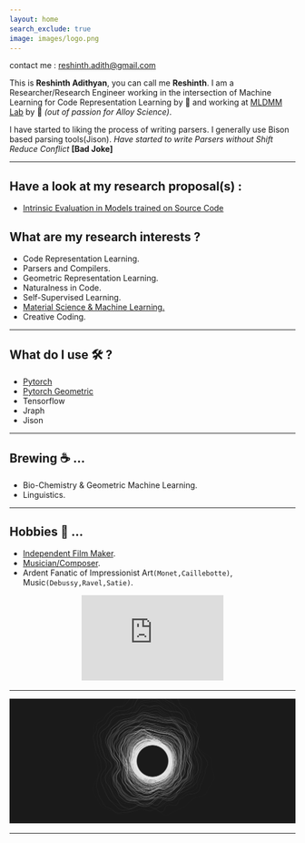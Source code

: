 ```yaml
---
layout: home
search_exclude: true
image: images/logo.png
---
```


contact me : [reshinth.adith@gmail.com](mailto:reshinth.adith@gmail.com)

This is **Reshinth Adithyan**, you can call me **Reshinth**. I am a Researcher/Research Engineer working in the intersection of Machine Learning for Code Representation Learning by 🔆 and 
working at <a href="https://sites.google.com/view/mldmm-lab/home">MLDMM Lab</a> by  🌌 _(out of passion for Alloy Science)_.    

I have started to liking the process of writing parsers. I generally use Bison based parsing tools(Jison). _Have started to write Parsers without Shift Reduce Conflict_ **[Bad Joke]**   

___
## Have a look at my research proposal(s) :
- [Intrinsic Evaluation in Models trained on Source Code](assets/files/intrinsic_eval_proposal.pdf)


## What are my research interests ? 
- Code Representation Learning. 
- Parsers and Compilers.     
- Geometric Representation Learning.   
- Naturalness in Code. 
- Self-Supervised Learning.
- [Material Science & Machine Learning.](https://sites.google.com/view/mldmm-lab/blog/glassberta-unsupervised-pre-training-for-glass-alloys?authuser=0)
- Creative Coding.  

___   
  
## What do I use 🛠️ ?  
- [Pytorch](https://pytorch.org/) 
- [Pytorch Geometric](https://github.com/rusty1s/pytorch_geometric)
-  Tensorflow
- Jraph
- Jison   

___


## Brewing ☕ ...
- Bio-Chemistry & Geometric Machine Learning.
- Linguistics.       

___

## Hobbies 🎵 ...
- [Independent Film Maker](https://www.youtube.com/channel/UCy4dxJ4zhY7QIW2zGv6sZcw).
- [Musician/Composer](https://www.youtube.com/channel/UCy4dxJ4zhY7QIW2zGv6sZcw).
- Ardent Fanatic of Impressionist Art`(Monet,Caillebotte)`, Music`(Debussy,Ravel,Satie)`.    
 <p align ="center"><iframe width="250" height="150"
src="https://www.youtube.com/embed/GgULN6Jvg94" 
frameborder="0" 
allow="accelerometer; autoplay; encrypted-media; gyroscope; picture-in-picture" 
allowfullscreen></iframe></p>

___    

<p align="center">
  <img src="https://github.com/reshinthadithyan/home/blob/master/images/Black_Hole.png?raw=true" alt="Reshinth's thread art"/>
</p>


___
